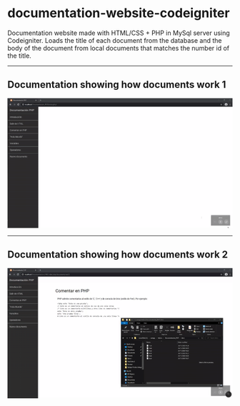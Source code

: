 # documentation-website-codeigniter
Documentation website made with HTML/CSS + PHP in MySql server using Codeigniter. Loads the title of each document from the database and the body of the document from local documents that matches the number id of the title.

---

## Documentation showing how documents work 1

![documentation-1](./res/documentacion-1.gif)

---

## Documentation showing how documents work 2

![documentation-2](./res/Documentacion-2.gif)

